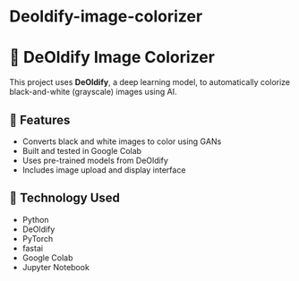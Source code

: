 # Deoldify-image-colorizer
# 🎨 DeOldify Image Colorizer

This project uses **DeOldify**, a deep learning model, to automatically colorize black-and-white (grayscale) images using AI.

## 🔧 Features

- Converts black and white images to color using GANs
- Built and tested in Google Colab
- Uses pre-trained models from DeOldify
- Includes image upload and display interface

## 🧠 Technology Used

- Python
- DeOldify
- PyTorch
- fastai
- Google Colab
- Jupyter Notebook

